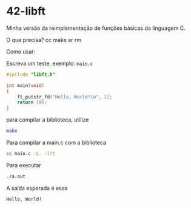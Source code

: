 # 42-libft
Minha versão da reimplementação de funções básicas da linguagem C.

O que precisa?
cc
make
ar
rm

Como usar:

Escreva um teste, exemplo:
`main.c`

```c
#include "libft.h"

int main(void)
{
    ft_putstr_fd("Hello, World!\n", 1);
    return (0);
}
```

para compilar a biblioteca, utilize

```sh
make
```

Para compilar a main.c com a biblioteca

```sh
cc main.c -L. -lft
```

Para executar
```sh
./a.out
```

A saída esperada é essa
```sh
Hello, World!
```
